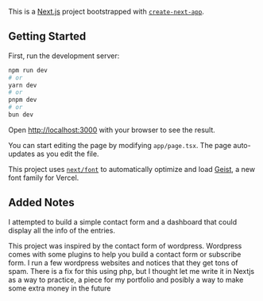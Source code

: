 This is a [Next.js](https://nextjs.org) project bootstrapped with [`create-next-app`](https://nextjs.org/docs/app/api-reference/cli/create-next-app).

## Getting Started

First, run the development server:

```bash
npm run dev
# or
yarn dev
# or
pnpm dev
# or
bun dev
```

Open [http://localhost:3000](http://localhost:3000) with your browser to see the result.

You can start editing the page by modifying `app/page.tsx`. The page auto-updates as you edit the file.

This project uses [`next/font`](https://nextjs.org/docs/app/building-your-application/optimizing/fonts) to automatically optimize and load [Geist](https://vercel.com/font), a new font family for Vercel.

## Added Notes

I attempted to build a simple contact form and a dashboard that could display all the info of the entries. 

This project was inspired by the contact form of wordpress. 
Wordpress comes with some plugins to help you build a contact form or subscribe form.
I run a few wordpress websites and notices that they get tons of spam. There is a fix for this using php, but I thought let me write it in Nextjs as a way to practice, a piece for my portfolio and posibly a way to make some extra money in the future


